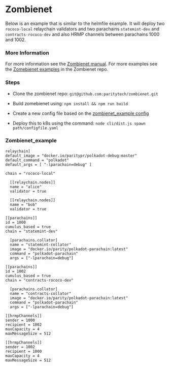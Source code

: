 Zombienet
====================

Below is an example that is similar to the helmfile example. It will deploy two `rococo-local` relaychain validators and two parachains `statemint-dev` and `contracts-rococo-dev` and also HRMP channels between parachains 1000 and 1002.

### More Information

For more information see the [Zombienet manual](https://paritytech.github.io/zombienet/). For more examples see the [Zomebienet examples](https://github.com/paritytech/zombienet/tree/main/examples) in the Zombienet repo.


### Steps

- Clone the zombienet repo: `git@github.com:paritytech/zombienet.git`

- Build zomebienet using: `npm install && npm run build`

- Create a new config file based on the [zombienet_example config](#zombienet_example)

- Deploy this to k8s using the command: `node cli/dist.js spawn path/configfile.yaml`



### Zombienet_example

```
relaychain]
default_image = "docker.io/paritypr/polkadot-debug:master"
default_command = "polkadot"
default_args = [ "-lparachain=debug" ]

chain = "rococo-local"

  [[relaychain.nodes]]
  name = "alice"
  validator = true

  [[relaychain.nodes]]
  name = "bob"
  validator = true

[[parachains]]
id = 1000
cumulus_based = true
chain = "statemint-dev"

  [parachains.collator]
  name = "statemint-collator"
  image = "docker.io/parity/polkadot-parachain:latest"
  command = "polkadot-parachain"
  args = ["-lparachain=debug"]

[[parachains]]
id = 1002
cumulus_based = true
chain = "contracts-rococo-dev"

  [parachains.collator]
  name = "contracts-collator"
  image = "docker.io/parity/polkadot-parachain:latest"
  command = "polkadot-parachain"
  args = ["-lparachain=debug"]

[[hrmpChannels]]
sender = 1000
recipient = 1002
maxCapacity = 4
maxMessageSize = 512

[[hrmpChannels]]
sender = 1002 
recipient = 1000 
maxCapacity = 4
maxMessageSize = 512
```
